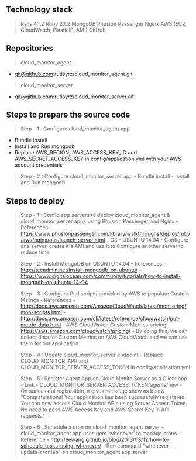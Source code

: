 ## Technology stack

> Rails 4.1.2
> Ruby 2.1.2
> MongoDB
> Phusion Passenger
> Nginx
> AWS (EC2, CloudWatch, ElasticIP, AMI)
> GitHub

## Repositories 

> cloud_monitor_agent
- git@github.com:rutisyrz/cloud_monitor_agent.git

> cloud_monitor_server
- git@github.com:rutisyrz/cloud_monitor_server.git

## Steps to prepare the source code

> Step - 1 : Configure cloud_monitor_agent app
- Bundle install
- Install and Run mongodb
- Replace AWS_REGION, AWS_ACCESS_KEY_ID and AWS_SECRET_ACCESS_KEY in config/application.yml with your AWS account credentials

> Step - 2 : Configure cloud_monitor_server app
	- Bundle install
	- Install and Run mongodb

## Steps to deploy 

> Step - 1 : Config app servers to deploy cloud_monitor_agent & cloud_monitor_server apps using Phusion Passenger and Nginx
	- References 
		- https://www.phusionpassenger.com/library/walkthroughs/deploy/ruby/aws/nginx/oss/launch_server.html
	- OS - UBUNTU 14.04
	- Configure one server, create it's AMI and use it to Configure another server to reduce time

> Step - 2 : Install MongoDB on UBUNTU 14.04
	- References 
		- http://tecadmin.net/install-mongodb-on-ubuntu/
		- https://www.digitalocean.com/community/tutorials/how-to-install-mongodb-on-ubuntu-14-04

> Step - 3 : Configure Perl scripts provided by AWS to populate Custom Metrics
	- References
		- http://docs.aws.amazon.com/AmazonCloudWatch/latest/monitoring/mon-scripts.html
		- http://docs.aws.amazon.com/cli/latest/reference/cloudwatch/put-metric-data.html
	- AWS CloudWatch Custom Metrics pricing - https://aws.amazon.com/cloudwatch/pricing/
	- By doing this, we can collect data for Custom Metrics on AWS CloudWatch and we can use them for our application

> Step - 4 : Update cloud_monitor_server endpoint
	- Replace CLOUD_MONITOR_APP and CLOUD_MONITOR_SERVER_ACCESS_TOKEN in config/application.yml 

> Step - 5 : Register Agent App on Cloud Monito Server as a Client app
	- Link - CLOUD_MONITOR_SERVER_ACCESS_TOKEN/agents/new
	- On successful registration, it gives message show as below 
		"Congratulations! Your application has been successfully registered. 
		You can now access Cloud Monitor APIs using Server Access Token. 
		No need to pass AWS Access Key and AWS Secret Key in API requests."

> Step - 6 : Schedule a cron on cloud_monitor_agent server
	- cloud_monitor_agent app uses gem 'whenever' to manage crons
	- Reference - http://eewang.github.io/blog/2013/03/12/how-to-schedule-tasks-using-whenever/
	- Run command "whenever --update-crontab" on cloud_monitor_agent app server

